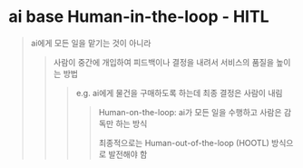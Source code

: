 # ai base Human-in-the-loop - HITL

> ai에게 모든 일을 맡기는 것이 아니라
>
> > 사람이 중간에 개입하여 피드백이나 결정을 내려서 서비스의 품질을 높이는 방법
> >
> > > e.g. ai에게 물건을 구매하도록 하는데 최종 결정은 사람이 내림
> > >
> > > > Human-on-the-loop: ai가 모든 일을 수행하고 사람은 감독만 하는 방식
> > > >
> > > > 최종적으로는 Human-out-of-the-loop (HOOTL) 방식으로 발전해야 함
